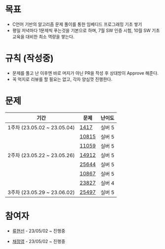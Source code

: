 # 목표

- C언어 기반의 알고리즘 문제 풀이를 통한 임베디드 프로그래밍 기초 쌓기
- 평일 저녁마다 1문제씩 푸는것을 기본으로 하며, 7월 SW 인증 시험, 10월 SW 기초 교육을 대비한 최소 역량을 쌓는다.



# 규칙 (작성중)

- 문제를 풀고 난 이후엔 바로 머지가 아닌 PR을 작성 후 상대방이 Approve 해준다.
- 꼭 억지로 리뷰를 할 필요는 없고, 각자 양심껏 진행한다. 



# 문제

| 기간                        | 문제                                           | 난이도 |
| --------------------------- | ---------------------------------------------- | ------ |
| 1주차 (23.05.02 ~ 23.05.04) | [1417](https://www.acmicpc.net/problem/1417)   | 실버 5 |
|                             | [10815](https://www.acmicpc.net/problem/10815) | 실버 5 |
|                             | [11059](https://www.acmicpc.net/problem/11059) | 실버 5 |
| 2주차 (23.05.22 ~ 23.05.26) | [14912](https://www.acmicpc.net/problem/14912) | 실버 5 |
|                             | [25644](https://www.acmicpc.net/problem/25644) | 실버 5 |
|                             | [10867](https://www.acmicpc.net/problem/10867) | 실버 5 |
|                             | [23827](https://www.acmicpc.net/problem/23827) | 실버 4 |
| 3주차 (23.05.29 ~ 23.06.02) | [25497](https://www.acmicpc.net/problem/25497) | 실버 5 |









# 참여자

- [류현선](https://github.com/hs-ryu) - 23/05/02 ~ 진행중

- [채정영](https://github.com/qpalzmm22) - 23/05/02 ~ 진행중





## 



